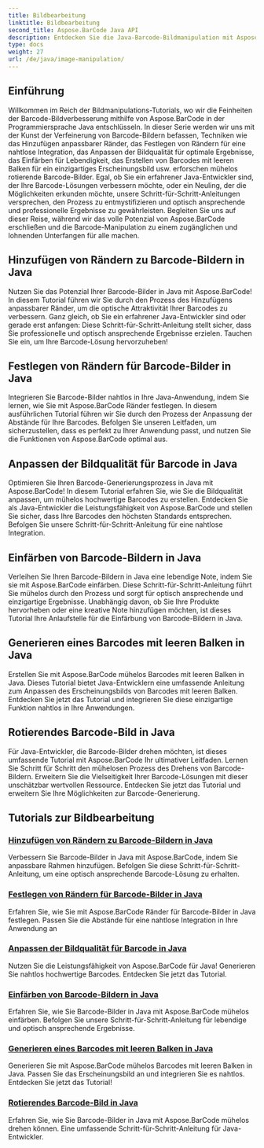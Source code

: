 ```yaml
---
title: Bildbearbeitung
linktitle: Bildbearbeitung
second_title: Aspose.BarCode Java API
description: Entdecken Sie die Java-Barcode-Bildmanipulation mit Aspose.BarCode-Tutorials. Verbessern, anpassen und erstellen Sie mühelos optisch ansprechende Barcodes.
type: docs
weight: 27
url: /de/java/image-manipulation/
---
```

## Einführung
Willkommen im Reich der Bildmanipulations-Tutorials, wo wir die Feinheiten der Barcode-Bildverbesserung mithilfe von Aspose.BarCode in der Programmiersprache Java entschlüsseln. In dieser Serie werden wir uns mit der Kunst der Verfeinerung von Barcode-Bildern befassen, Techniken wie das Hinzufügen anpassbarer Ränder, das Festlegen von Rändern für eine nahtlose Integration, das Anpassen der Bildqualität für optimale Ergebnisse, das Einfärben für Lebendigkeit, das Erstellen von Barcodes mit leeren Balken für ein einzigartiges Erscheinungsbild usw. erforschen mühelos rotierende Barcode-Bilder. Egal, ob Sie ein erfahrener Java-Entwickler sind, der Ihre Barcode-Lösungen verbessern möchte, oder ein Neuling, der die Möglichkeiten erkunden möchte, unsere Schritt-für-Schritt-Anleitungen versprechen, den Prozess zu entmystifizieren und optisch ansprechende und professionelle Ergebnisse zu gewährleisten. Begleiten Sie uns auf dieser Reise, während wir das volle Potenzial von Aspose.BarCode erschließen und die Barcode-Manipulation zu einem zugänglichen und lohnenden Unterfangen für alle machen.


## Hinzufügen von Rändern zu Barcode-Bildern in Java

Nutzen Sie das Potenzial Ihrer Barcode-Bilder in Java mit Aspose.BarCode! In diesem Tutorial führen wir Sie durch den Prozess des Hinzufügens anpassbarer Ränder, um die optische Attraktivität Ihrer Barcodes zu verbessern. Ganz gleich, ob Sie ein erfahrener Java-Entwickler sind oder gerade erst anfangen: Diese Schritt-für-Schritt-Anleitung stellt sicher, dass Sie professionelle und optisch ansprechende Ergebnisse erzielen. Tauchen Sie ein, um Ihre Barcode-Lösung hervorzuheben!

## Festlegen von Rändern für Barcode-Bilder in Java

Integrieren Sie Barcode-Bilder nahtlos in Ihre Java-Anwendung, indem Sie lernen, wie Sie mit Aspose.BarCode Ränder festlegen. In diesem ausführlichen Tutorial führen wir Sie durch den Prozess der Anpassung der Abstände für Ihre Barcodes. Befolgen Sie unseren Leitfaden, um sicherzustellen, dass es perfekt zu Ihrer Anwendung passt, und nutzen Sie die Funktionen von Aspose.BarCode optimal aus.

## Anpassen der Bildqualität für Barcode in Java

Optimieren Sie Ihren Barcode-Generierungsprozess in Java mit Aspose.BarCode! In diesem Tutorial erfahren Sie, wie Sie die Bildqualität anpassen, um mühelos hochwertige Barcodes zu erstellen. Entdecken Sie als Java-Entwickler die Leistungsfähigkeit von Aspose.BarCode und stellen Sie sicher, dass Ihre Barcodes den höchsten Standards entsprechen. Befolgen Sie unsere Schritt-für-Schritt-Anleitung für eine nahtlose Integration.

## Einfärben von Barcode-Bildern in Java

Verleihen Sie Ihren Barcode-Bildern in Java eine lebendige Note, indem Sie sie mit Aspose.BarCode einfärben. Diese Schritt-für-Schritt-Anleitung führt Sie mühelos durch den Prozess und sorgt für optisch ansprechende und einzigartige Ergebnisse. Unabhängig davon, ob Sie Ihre Produkte hervorheben oder eine kreative Note hinzufügen möchten, ist dieses Tutorial Ihre Anlaufstelle für die Einfärbung von Barcode-Bildern in Java.

## Generieren eines Barcodes mit leeren Balken in Java

Erstellen Sie mit Aspose.BarCode mühelos Barcodes mit leeren Balken in Java. Dieses Tutorial bietet Java-Entwicklern eine umfassende Anleitung zum Anpassen des Erscheinungsbilds von Barcodes mit leeren Balken. Entdecken Sie jetzt das Tutorial und integrieren Sie diese einzigartige Funktion nahtlos in Ihre Anwendungen.

## Rotierendes Barcode-Bild in Java

Für Java-Entwickler, die Barcode-Bilder drehen möchten, ist dieses umfassende Tutorial mit Aspose.BarCode Ihr ultimativer Leitfaden. Lernen Sie Schritt für Schritt den mühelosen Prozess des Drehens von Barcode-Bildern. Erweitern Sie die Vielseitigkeit Ihrer Barcode-Lösungen mit dieser unschätzbar wertvollen Ressource. Entdecken Sie jetzt das Tutorial und erweitern Sie Ihre Möglichkeiten zur Barcode-Generierung.
## Tutorials zur Bildbearbeitung
### [Hinzufügen von Rändern zu Barcode-Bildern in Java](./adding-borders-barcode-image/)
Verbessern Sie Barcode-Bilder in Java mit Aspose.BarCode, indem Sie anpassbare Rahmen hinzufügen. Befolgen Sie diese Schritt-für-Schritt-Anleitung, um eine optisch ansprechende Barcode-Lösung zu erhalten.
### [Festlegen von Rändern für Barcode-Bilder in Java](./setting-margins-barcode-image/)
Erfahren Sie, wie Sie mit Aspose.BarCode Ränder für Barcode-Bilder in Java festlegen. Passen Sie die Abstände für eine nahtlose Integration in Ihre Anwendung an
### [Anpassen der Bildqualität für Barcode in Java](./adjusting-image-quality-barcode/)
Nutzen Sie die Leistungsfähigkeit von Aspose.BarCode für Java! Generieren Sie nahtlos hochwertige Barcodes. Entdecken Sie jetzt das Tutorial.
### [Einfärben von Barcode-Bildern in Java](./colorizing-barcode-image/)
Erfahren Sie, wie Sie Barcode-Bilder in Java mit Aspose.BarCode mühelos einfärben. Befolgen Sie unsere Schritt-für-Schritt-Anleitung für lebendige und optisch ansprechende Ergebnisse.
### [Generieren eines Barcodes mit leeren Balken in Java](./generating-barcode-empty-bars/)
Generieren Sie mit Aspose.BarCode mühelos Barcodes mit leeren Balken in Java. Passen Sie das Erscheinungsbild an und integrieren Sie es nahtlos. Entdecken Sie jetzt das Tutorial!
### [Rotierendes Barcode-Bild in Java](./rotating-barcode-image/)
Erfahren Sie, wie Sie Barcode-Bilder in Java mit Aspose.BarCode mühelos drehen können. Eine umfassende Schritt-für-Schritt-Anleitung für Java-Entwickler.